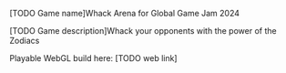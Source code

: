 [TODO Game name]Whack Arena for Global Game Jam 2024

[TODO Game description]Whack your opponents with the power of the Zodiacs

Playable WebGL build here: [TODO web link]
